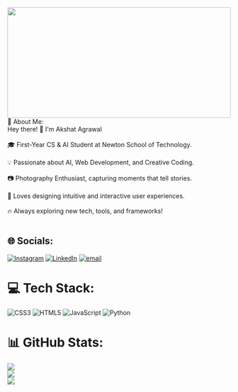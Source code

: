 <img src ="https://miro.medium.com/v2/resize:fit:900/1*b29pJKZqp6Jxb3rd9QlJiw.png" style="width:100%;height:250px;object-fit:cover;object-position:center">
💫 About Me:<br>
Hey there! 👋 I'm Akshat Agrawal<br><br>🎓 First-Year CS & AI Student at Newton School of Technology.<br><br>💡 Passionate about AI, Web Development, and Creative Coding.<br><br>📷 Photography Enthusiast, capturing moments that tell stories.<br><br>🎨 Loves designing intuitive and interactive user experiences.<br><br>🔥 Always exploring new tech, tools, and frameworks!<br><br>


## 🌐 Socials:
[![Instagram](https://img.shields.io/badge/Instagram-%23E4405F.svg?logo=Instagram&logoColor=white)](https://instagram.com/https://www.instagram.com/akshat_agrawal.14/) [![LinkedIn](https://img.shields.io/badge/LinkedIn-%230077B5.svg?logo=linkedin&logoColor=white)](https://linkedin.com/in/https://www.linkedin.com/in/akshat-agrawal-955347316/) [![email](https://img.shields.io/badge/Email-D14836?logo=gmail&logoColor=white)](mailto:akshata.14feb@gmail.com) 

# 💻 Tech Stack:
![CSS3](https://img.shields.io/badge/css3-%231572B6.svg?style=for-the-badge&logo=css3&logoColor=white) ![HTML5](https://img.shields.io/badge/html5-%23E34F26.svg?style=for-the-badge&logo=html5&logoColor=white) ![JavaScript](https://img.shields.io/badge/javascript-%23323330.svg?style=for-the-badge&logo=javascript&logoColor=%23F7DF1E) ![Python](https://img.shields.io/badge/python-3670A0?style=for-the-badge&logo=python&logoColor=ffdd54)
# 📊 GitHub Stats:
![](https://github-readme-stats.vercel.app/api?username=Akshuu1&theme=radical&hide_border=true&include_all_commits=true&count_private=true)<br/>
![](https://github-readme-streak-stats.herokuapp.com/?user=Akshuu1&theme=radical&hide_border=true)<br/>
![](https://github-readme-stats.vercel.app/api/top-langs/?username=Akshuu1&theme=radical&hide_border=true&include_all_commits=true&count_private=true&layout=compact)

